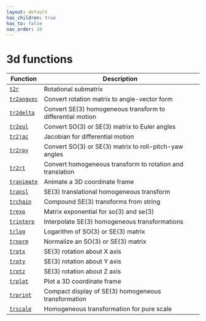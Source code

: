 ```yaml
---
layout: default
has_children: true
has_to: false
nav_order: 10
---
```

# 3d functions

| Function | Description|
|---|---|
|[`t2r`](t2r.html) | Rotational submatrix |
|[`tr2angvec`](tr2angvec.html) | Convert rotation matrix to angle-vector form |
|[`tr2delta`](tr2delta.html) | Convert SE(3) homogeneous transform to differential motion |
|[`tr2eul`](tr2eul.html) | Convert SO(3) or SE(3) matrix to Euler angles |
|[`tr2jac`](tr2jac.html) | Jacobian for differential motion |
|[`tr2rpy`](tr2rpy.html) | Convert SO(3) or SE(3) matrix to roll-pitch-yaw angles |
|[`tr2rt`](tr2rt.html) | Convert homogeneous transform to rotation and translation |
|[`tranimate`](tranimate.html) | Animate a 3D coordinate frame |
|[`transl`](transl.html) | SE(3) translational homogeneous transform |
|[`trchain`](trchain.html) | Compound SE(3) transforms from string |
|[`trexp`](trexp.html) | Matrix exponential for so(3) and se(3) |
|[`trinterp`](trinterp.html) | Interpolate SE(3) homogeneous transformations |
|[`trlog`](trlog.html) | Logarithm of SO(3) or SE(3) matrix |
|[`trnorm`](trnorm.html) | Normalize an SO(3) or SE(3) matrix |
|[`trotx`](trotx.html) | SE(3) rotation about X axis |
|[`troty`](troty.html) | SE(3) rotation about Y axis |
|[`trotz`](trotz.html) | SE(3) rotation about Z axis |
|[`trplot`](trplot.html) | Plot a 3D coordinate frame |
|[`trprint`](trprint.html) | Compact display of SE(3) homogeneous transformation |
|[`trscale`](trscale.html) | Homogeneous transformation for pure scale |
